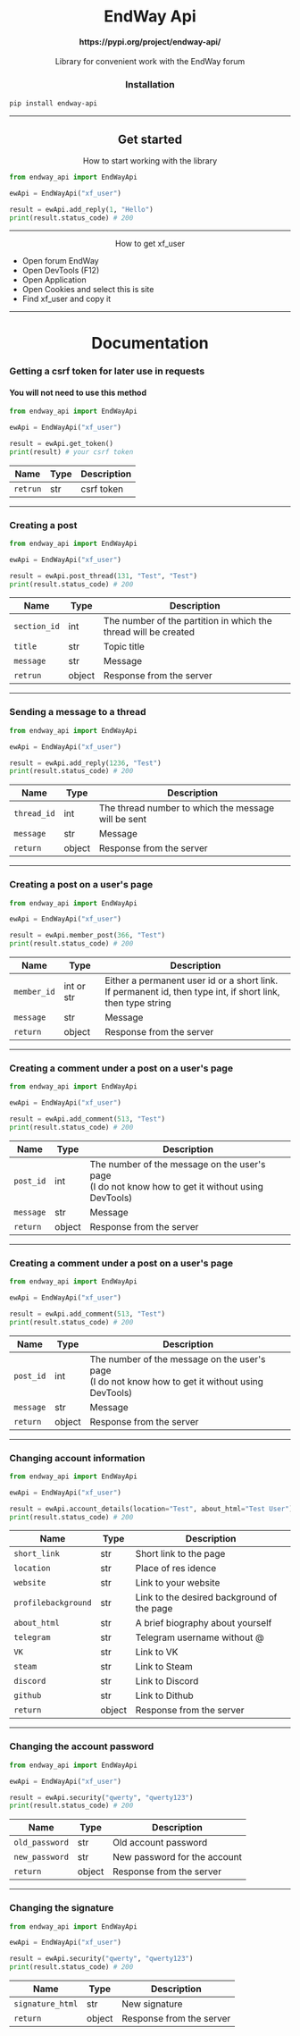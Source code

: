 <h1 align="center">EndWay Api</h1>
<h4 align="center">https://pypi.org/project/endway-api/</h4>
<p align="center">Library for convenient work with the EndWay forum</p>


<h3 align="center">Installation</h3>

```bash
pip install endway-api
```

-------------------------

<h2 align="center">Get started</h3>
<p align="center">How to start working with the library</p>

```Python
from endway_api import EndWayApi

ewApi = EndWayApi("xf_user")

result = ewApi.add_reply(1, "Hello")
print(result.status_code) # 200
```
------------------------- 
<p align="center">How to get xf_user</p>

* Open forum EndWay
* Open DevTools (F12)
* Open Application
* Open Cookies and select this is site 
* Find xf_user and copy it

-------------------------

<h1 align="center">Documentation</h1>

### Getting a csrf token for later use in requests 
#### You will not need to use this method
```Python
from endway_api import EndWayApi

ewApi = EndWayApi("xf_user")

result = ewApi.get_token()
print(result) # your csrf token
```
| Name         | Type  | Description |
|--------------|-------|-------------|
| `retrun`     | str   | csrf token  |

-------------------------

### Creating a post

```Python
from endway_api import EndWayApi

ewApi = EndWayApi("xf_user")

result = ewApi.post_thread(131, "Test", "Test")
print(result.status_code) # 200
```
| Name         | Type   | Description                                                     |
|--------------|--------|-----------------------------------------------------------------|
| `section_id` | int    | The number of the partition in which the thread will be created |
| `title`      | str    | Topic title                                                     |
| `message`    | str    | Message                                                         |
| `retrun`     | object | Response from the server                                        |

-------------------------

### Sending a message to a thread

```Python
from endway_api import EndWayApi

ewApi = EndWayApi("xf_user")

result = ewApi.add_reply(1236, "Test")
print(result.status_code) # 200
```
| Name        | Type   | Description                                         |
|-------------|--------|-----------------------------------------------------|
| `thread_id` | int    | The thread number to which the message will be sent |
| `message`   | str    | Message                                             |
| `return`    | object | Response from the server                            |

-------------------------

### Creating a post on a user's page

```Python
from endway_api import EndWayApi

ewApi = EndWayApi("xf_user")

result = ewApi.member_post(366, "Test")
print(result.status_code) # 200
```
| Name        | Type       | Description                                                                                                       |
|-------------|------------|-------------------------------------------------------------------------------------------------------------------|
| `member_id` | int or str | Either a permanent user id or a short link. <br/>If permanent id, then type int, if short link, then type string  |
| `message`   | str        | Message                                                                                                           |
| `return`    | object     | Response from the server                                                                                          |

-------------------------

### Creating a comment under a post on a user's page

```Python
from endway_api import EndWayApi

ewApi = EndWayApi("xf_user")

result = ewApi.add_comment(513, "Test")
print(result.status_code) # 200
```
| Name        | Type   | Description                                                                                             |
|-------------|--------|---------------------------------------------------------------------------------------------------------|
| `post_id`   | int    | The number of the message on the user's page<br/>(I do not know how to get it without using DevTools)   |
| `message`   | str    | Message                                                                                                 |
| `return`    | object | Response from the server                                                                                |

-------------------------

### Creating a comment under a post on a user's page

```Python
from endway_api import EndWayApi

ewApi = EndWayApi("xf_user")

result = ewApi.add_comment(513, "Test")
print(result.status_code) # 200
```
| Name        | Type   | Description                                                                                             |
|-------------|--------|---------------------------------------------------------------------------------------------------------|
| `post_id`   | int    | The number of the message on the user's page<br/>(I do not know how to get it without using DevTools)   |
| `message`   | str    | Message                                                                                                 |
| `return`    | object | Response from the server                                                                                |

-------------------------

### Сhanging account information

```Python
from endway_api import EndWayApi

ewApi = EndWayApi("xf_user")

result = ewApi.account_details(location="Test", about_html="Test User")
print(result.status_code) # 200
```
| Name                | Type  | Description                                |
|---------------------|-------|--------------------------------------------|
| `short_link`        | str   | Short link to the page                     |
| `location`          | str   | Place of res idence                        |
| `website`           | str   | Link to your website                       |
| `profilebackground` | str   | Link to the desired background of the page |
| `about_html`        | str   | A brief biography about yourself           |
| `telegram`          | str   | Telegram username without @                |
| `VK`                | str   | Link to VK                                 |
| `steam`             | str   | Link to Steam                              |
| `discord`           | str   | Link to Discord                            |
| `github`            | str   | Link to Dithub                             |
| `return`            | object| Response from the server                   |

-------------------------

### Changing the account password

```Python
from endway_api import EndWayApi

ewApi = EndWayApi("xf_user")

result = ewApi.security("qwerty", "qwerty123")
print(result.status_code) # 200
```
| Name           | Type  | Description                  |
|----------------|-------|------------------------------|
| `old_password` | str   | Old account password         |
| `new_password` | str   | New password for the account |
| `return`       | object| Response from the server     |

-------------------------

### Changing the signature

```Python
from endway_api import EndWayApi

ewApi = EndWayApi("xf_user")

result = ewApi.security("qwerty", "qwerty123")
print(result.status_code) # 200
```
| Name             | Type  | Description             |
|------------------|-------|-------------------------|
| `signature_html` | str   | New signature           |
| `return`         | object| Response from the server|
